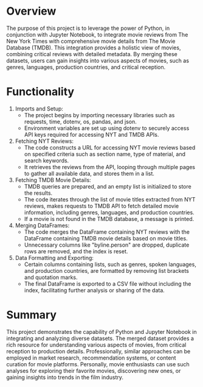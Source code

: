 # Overview

The purpose of this project is to leverage the power of Python, in conjunction with Jupyter Notebook, to integrate movie reviews from The New York Times with comprehensive movie details from The Movie Database (TMDB). This integration provides a holistic view of movies, combining critical reviews with detailed metadata. By merging these datasets, users can gain insights into various aspects of movies, such as genres, languages, production countries, and critical reception.

# Functionality

1. Imports and Setup:
    - The project begins by importing necessary libraries such as requests, time, dotenv, os, pandas, and json.
    - Environment variables are set up using dotenv to securely access API keys required for accessing NYT and TMDB APIs.
2. Fetching NYT Reviews:
    - The code constructs a URL for accessing NYT movie reviews based on specified criteria such as section name, type of material, and search keywords.
    - It retrieves the reviews from the API, looping through multiple pages to gather all available data, and stores them in a list.
3. Fetching TMDB Movie Details:
    - TMDB queries are prepared, and an empty list is initialized to store the results.
    - The code iterates through the list of movie titles extracted from NYT reviews, makes requests to TMDB API to fetch detailed movie information, including genres, languages, and production countries.
    - If a movie is not found in the TMDB database, a message is printed.
4. Merging DataFrames:
    - The code merges the DataFrame containing NYT reviews with the DataFrame containing TMDB movie details based on movie titles.
    - Unnecessary columns like "byline.person" are dropped, duplicate rows are removed, and the index is reset.
5. Data Formatting and Exporting:
    - Certain columns containing lists, such as genres, spoken languages, and production countries, are formatted by removing list brackets and quotation marks.
    - The final DataFrame is exported to a CSV file without including the index, facilitating further analysis or sharing of the data.

# Summary

This project demonstrates the capability of Python and Jupyter Notebook in integrating and analyzing diverse datasets. The merged dataset provides a rich resource for understanding various aspects of movies, from critical reception to production details. Professionally, similar approaches can be employed in market research, recommendation systems, or content curation for movie platforms. Personally, movie enthusiasts can use such analyses for exploring their favorite movies, discovering new ones, or gaining insights into trends in the film industry.